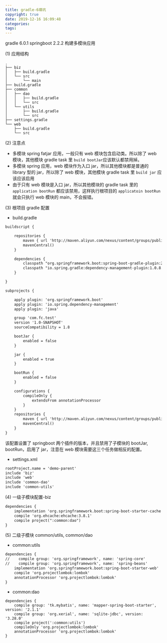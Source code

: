 ```yaml
---
title: gradle-6填坑
copyright: true
date: 2019-12-16 16:09:48
categories:
tags:
---
```


gradle 6.0.1
springboot 2.2.2
构建多模块应用

<!-- more -->

(1) 应用结构

```
.
├── biz
│   ├── build.gradle
│   └── src
│       └── main
├── build.gradle
├── common
│   ├── dao
│   │   ├── build.gradle
│   │   └── src
│   └── utils
│       ├── build.gradle
│       └── src
├── settings.gradle
└── web
    ├── build.gradle
    └── src
```

(2) 注意点

- 多模块 spring fatjar 应用，一般只有 web 模块包含启动类。所以除了 web 模块，其他模块 gradle task 里 `build bootJar`应该默认都禁用掉。
  <br/>
- 多模块 spring 应用，web 模块作为入口 jar，所以其他模块都是普通的 library 型的 jar，所以除了 web 模块，其他模块 gradle task 里 `build jar` 应该应该启用
  <br/>
- 由于只有 web 模块是入口 jar，所以其他模块的 gradle task 里的 `application bootRun` 都应该禁用，这样执行根项目的 `applicatoin bootRun` 就会只执行 web 模块的 main，不会报错。

(3) 根项目 gradle 配置

- build.gradle

```xml
buildscript {

    repositories {
        maven { url 'http://maven.aliyun.com/nexus/content/groups/public/' }
        mavenCentral()
    }

    dependencies {
        classpath "org.springframework.boot:spring-boot-gradle-plugin:2.2.2.RELEASE"
        classpath "io.spring.gradle:dependency-management-plugin:1.0.8.RELEASE"
    }

}

subprojects {

    apply plugin: 'org.springframework.boot'
    apply plugin: 'io.spring.dependency-management'
    apply plugin: 'java'

    group 'com.fc.test'
    version '1.0-SNAPSHOT'
    sourceCompatibility = 1.8

    bootJar {
        enabled = false
    }

    jar {
        enabled = true
    }

    bootRun {
        enabled = false
    }

    configurations {
        compileOnly {
            extendsFrom annotationProcessor
        }
    }
    repositories {
        maven { url 'http://maven.aliyun.com/nexus/content/groups/public/' }
        mavenCentral()
    }
}
```

该配置设置了 springboot 两个插件的版本，并且禁用了子模块的 bootJar, bootRun，启用了 jar，注意在 web 模块需要这三个任务做相反的配置。

- settings.xml

```xml
rootProject.name = 'demo-parent'
include 'biz'
include 'web'
include 'common-dao'
include 'common-utils'
```

(4) 一级子模块配置-biz

```xml
dependencies {
    implementation 'org.springframework.boot:spring-boot-starter-cache'
    compile 'org.ehcache:ehcache:3.8.1'
    compile project(":common:dao")
}
```

(5) 二级子模块 common/utils, common/dao

- common:utils

```xml
dependencies {
//    compile group: 'org.springframework', name: 'spring-core'
//    compile group: 'org.springframework', name: 'spring-beans'
    implementation 'org.springframework.boot:spring-boot-starter-web'
    compile 'org.projectlombok:lombok'
    annotationProcessor 'org.projectlombok:lombok'
}
```

- common:dao

```
dependencies {
    compile group: 'tk.mybatis', name: 'mapper-spring-boot-starter', version: '2.1.1'
    compile group: 'org.xerial', name: 'sqlite-jdbc', version: '3.28.0'
    compile project(':common:utils')
    compileOnly 'org.projectlombok:lombok'
    annotationProcessor 'org.projectlombok:lombok'
}

```
